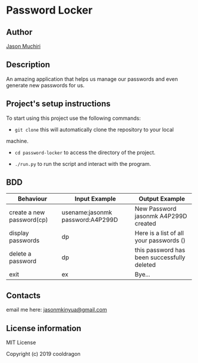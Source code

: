 # Password Locker

## Author

[Jason Muchiri](https://github.com/jasonmuchiri)

## Description

An amazing application that helps us manage our passwords and even generate new passwords for us.

## Project's setup instructions

To start using this project use the following commands:

- `git clone` this will automatically clone the repository to your local

 machine.

- `cd password-locker` to access the directory of the project.

- `./run.py` to run the script and interact with the program.

## BDD 

|Behaviour|Input Example|Output Example|
|---------|-------------|--------------|
|create a new password(cp)|usename:jasonmk  password:A4P299D|New Password jasonmk A4P299D created|
|display passwords|dp|Here is a list of all your passwords ()|
|delete a password|dp|this password has been successfully deleted|
|exit|ex|Bye...|

## Contacts

email me here:
jasonmkinyua@gmail.com

## License information

MIT License

Copyright (c) 2019 cooldragon
